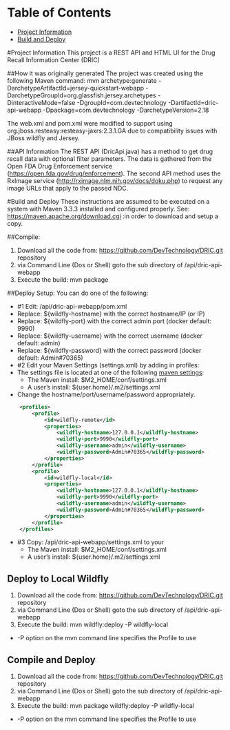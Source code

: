 # Table of Contents
 * [Project Information](#project-information)
 * [Build and Deploy](#build-and-deploy)

#Project Information
This project is a REST API and HTML UI for the Drug Recall Information Center (DRIC)

##How it was originally generated
The project was created using the following Maven command:
mvn archetype:generate -DarchetypeArtifactId=jersey-quickstart-webapp -DarchetypeGroupId=org.glassfish.jersey.archetypes -DinteractiveMode=false -DgroupId=com.devtechnology -DartifactId=dric-api-webapp -Dpackage=com.devtechnology -DarchetypeVersion=2.18

The web.xml and pom.xml were modified to support using org.jboss.resteasy:resteasy-jaxrs:2.3.1.GA due to compatibility issues with JBoss wildfly and Jersey.

##API Information
The REST API (DricApi.java) has a method to get drug recall data with optional filter parameters. The data is gathered from the Open FDA Drug Enforcement service (https://open.fda.gov/drug/enforcement). The second API method uses the RxImage service (http://rximage.nlm.nih.gov/docs/doku.php) to request any image URLs that apply to the passed NDC.


#Build and Deploy
These instructions are assumed to be executed on a system with Maven 3.3.3 installed and configured properly. See: https://maven.apache.org/download.cgi :in order to download and setup a copy.

##Compile:
1. Download all the code from: https://github.com/DevTechnology/DRIC.git repository
2. via Command Line (Dos or Shell) goto the sub directory of  /api/dric-api-webapp
3. Execute the build: mvn package

##Deploy Setup:
You can do one of the following:

* #1 Edit: /api/dric-api-webapp/pom.xml
 * Replace: 		<hostname>${wildfly-hostname}</hostname>	with the correct hostname/IP (or IP)
 * Replace: 		<port>${wildfly-port}</port>				with the correct admin port (docker default: 9990)
 * Replace: 		<username>${wildfly-username}</username>	with the correct username (docker default: admin)
 * Replace: 		<password>${wildfly-password}</password>	with the correct password (docker default: Admin#70365)
* #2 Edit your Maven Settings (settings.xml) by adding in profiles:
 * The settings file is located at one of the following [maven settings](https://maven.apache.org/settings.html): 
   * The Maven install: $M2_HOME/conf/settings.xml
    * A user’s install: ${user.home}/.m2/settings.xml
 * Change the hostname/port/username/password appropriately.
```xml
	<profiles>
		<profile>
			<id>wildfly-remote</id>
			<properties>
				<wildfly-hostname>127.0.0.1</wildfly-hostname>
				<wildfly-port>9990</wildfly-port>
				<wildfly-username>admin</wildfly-username>
				<wildfly-password>Admin#70365</wildfly-password>
			</properties>
		</profile>
		<profile>
			<id>wildfly-local</id>
			<properties>
				<wildfly-hostname>127.0.0.1</wildfly-hostname>
				<wildfly-port>9990</wildfly-port>
				<wildfly-username>admin</wildfly-username>
				<wildfly-password>Admin#70365</wildfly-password>
			</properties>
		</profile>
	</profiles>
```
* #3 Copy: /api/dric-api-webapp/settings.xml to your 
  * The Maven install: $M2_HOME/conf/settings.xml
  * A user’s install: ${user.home}/.m2/settings.xml
		
## Deploy to Local Wildfly
1. Download all the code from: https://github.com/DevTechnology/DRIC.git repository
2. via Command Line (Dos or Shell) goto the sub directory of  /api/dric-api-webapp
3. Execute the build: mvn wildfly:deploy -P wildfly-local
 * -P option on the mvn command line specifies the Profile to use

## Compile and Deploy
1. Download all the code from: https://github.com/DevTechnology/DRIC.git repository
2. via Command Line (Dos or Shell) goto the sub directory of  /api/dric-api-webapp
3. Execute the build: mvn package wildfly:deploy -P wildfly-local
 * -P option on the mvn command line specifies the Profile to use
